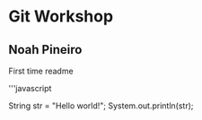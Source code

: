 # Git Workshop
## Noah Pineiro

First time readme

'''javascript

String str = "Hello world!";
System.out.println(str);
